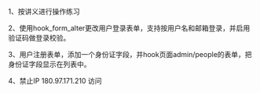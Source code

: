 1、按讲义进行操作练习

2、使用hook_form_alter更改用户登录表单，支持按用户名和邮箱登录，并启用验证码做登录校验。

3、用户注册表单，添加一个身份证字段，并hook页面admin/people的表单，把身份证字段显示在列表中。

4、禁止IP 180.97.171.210 访问
